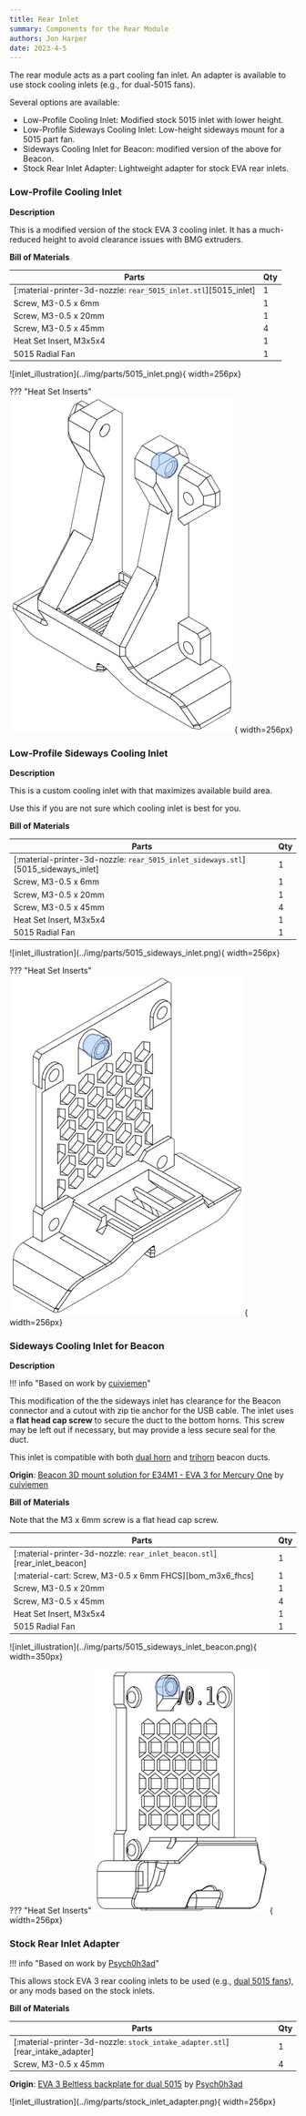 ```yaml
---
title: Rear Inlet
summary: Components for the Rear Module
authors: Jon Harper
date: 2023-4-5
---
```


The rear module acts as a part cooling fan inlet. An adapter is available to use stock cooling inlets (e.g., for dual-5015 fans).

Several options are available:

- Low-Profile Cooling Inlet: Modified stock 5015 inlet with lower height.
- Low-Profile Sideways Cooling Inlet: Low-height sideways mount for a 5015 part fan.
- Sideways Cooling Inlet for Beacon: modified version of the above for Beacon.
- Stock Rear Inlet Adapter: Lightweight adapter for stock EVA rear inlets.

### Low-Profile Cooling Inlet

<div markdown class="jh-grid-container jh-grid-2">
<div markdown class="jh-grid-para">

**Description**

This is a modified version of the stock EVA 3 cooling inlet. It has a much-reduced height to avoid clearance issues with BMG extruders.

**Bill of Materials**

| Parts     | Qty |
|-----------|-----|
| [:material-printer-3d-nozzle: `rear_5015_inlet.stl`][5015_inlet] | 1 |
| Screw, M3-0.5 x 6mm       | 1 |
| Screw, M3-0.5 x 20mm      | 1 |
| Screw, M3-0.5 x 45mm      | 4 |
| Heat Set Insert, M3x5x4   | 1 |
| 5015 Radial Fan           | 1 |

</div>
<div markdown class="jh-grid-img">
![inlet_illustration](../img/parts/5015_inlet.png){ width=256px}

??? "Heat Set Inserts"
    ![inlet_illustration](../img/inserts/inlet.png){ width=256px}
</div>
</div>

### Low-Profile Sideways Cooling Inlet

<div markdown class="jh-grid-container jh-grid-2">
<div markdown class="jh-grid-para">

**Description**

This is a custom cooling inlet with that maximizes available build area.

Use this if you are not sure which cooling inlet is best for you.

**Bill of Materials**

| Parts     | Qty |
|-----------|-----|
| [:material-printer-3d-nozzle: `rear_5015_inlet_sideways.stl`][5015_sideways_inlet] | 1 |
| Screw, M3-0.5 x 6mm       | 1 |
| Screw, M3-0.5 x 20mm      | 1 |
| Screw, M3-0.5 x 45mm      | 4 |
| Heat Set Insert, M3x5x4   | 1 |
| 5015 Radial Fan           | 1 |

</div>
<div markdown class="jh-grid-para">
![inlet_illustration](../img/parts/5015_sideways_inlet.png){ width=256px}

??? "Heat Set Inserts"
    ![inlet_illustration](../img/inserts/inlet_sideways.png){ width=256px}
</div>
</div>

### Sideways Cooling Inlet for Beacon

<div markdown class="jh-grid-container jh-grid-2">
<div markdown class="jh-grid-para">

**Description**

!!! info "Based on work by [cuiviemen](https://www.printables.com/@cuiviemen_127292)"

This modification of the the sideways inlet has clearance for the Beacon connector and a cutout with zip tie anchor for the USB cable. The inlet uses a **flat head cap screw** to secure the duct to the bottom horns. This screw may be left out if necessary, but may provide a less secure seal for the duct.

This inlet is compatible with both [dual horn](bottom.md#dual-horns-for-beacon) and [trihorn](bottom.md#trihorns-for-beacon) beacon ducts.

**Origin**: [Beacon 3D mount solution for E34M1 - EVA 3 for Mercury One](https://www.printables.com/model/438193-beacon-3d-mount-solution-for-e34m1-eva-3-for-mercu) by [cuiviemen](https://www.printables.com/@cuiviemen_127292)

**Bill of Materials**

Note that the M3 x 6mm screw is a flat head cap screw.

| Parts     | Qty |
|-----------|-----|
| [:material-printer-3d-nozzle: `rear_inlet_beacon.stl`][rear_inlet_beacon] | 1 |
| [:material-cart: Screw, M3-0.5 x 6mm FHCS][bom_m3x6_fhcs] | 1 |
| Screw, M3-0.5 x 20mm      | 1 |
| Screw, M3-0.5 x 45mm      | 4 |
| Heat Set Insert, M3x5x4   | 1 |
| 5015 Radial Fan           | 1 |
</div>
<div markdown class="jh-grid-img">
![inlet_illustration](../img/parts/5015_sideways_inlet_beacon.png){ width=350px}

??? "Heat Set Inserts"
    ![inlet_illustration](../img/inserts/rear_inlet_beacon.png){ width=256px}
</div>
</div>

### Stock Rear Inlet Adapter

<div markdown class="jh-grid-container jh-grid-2">
<div markdown class="jh-grid-para">

!!! info "Based on work by [Psych0h3ad](https://www.printables.com/social/168275-psych0h3ad/about)"

This allows stock EVA 3 rear cooling inlets to be used (e.g., [dual 5015 fans](https://main.eva-3d.page/heat_insert/cooling_inlet/dual_5015/)), or any mods based on the stock inlets.

**Bill of Materials**

| Parts     | Qty |
|-----------|-----|
| [:material-printer-3d-nozzle: `stock_intake_adapter.stl`][rear_intake_adapter] | 1 |
| Screw, M3-0.5 x 45mm      | 4 |

**Origin**: [EVA 3 Beltless backplate for dual 5015](https://www.printables.com/model/430281-eva-3-beltless-backplate-for-dual-5015) by [Psych0h3ad](https://www.printables.com/social/168275-psych0h3ad/about)

</div>
<div markdown class="jh-grid-img">
![inlet_illustration](../img/parts/stock_inlet_adapter.png){ width=256px}
</div>
</div>